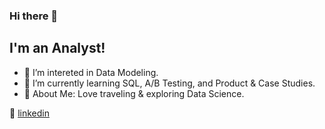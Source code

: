### Hi there 👋

## I'm an Analyst!

- 🔭  I’m intereted in Data Modeling.
- 🌱  I’m currently learning SQL, A/B Testing, and Product & Case Studies.
- 💜  About Me: Love traveling & exploring Data Science. 

👔 [linkedin][linkedin]

[linkedin]: https://www.linkedin.com/in/xinyue-liu-237641169/
